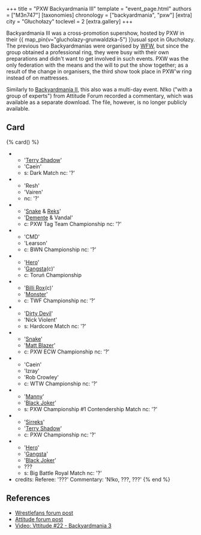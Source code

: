 +++
title = "PXW Backyardmania III"
template = "event_page.html"
authors = ["M3n747"]
[taxonomies]
chronology = ["backyardmania", "pxw"]
[extra]
city = "Głuchołazy"
toclevel = 2
[extra.gallery]
+++

Backyardmania III was a cross-promotion supershow, hosted by PXW in their {{ map_pin(v="glucholazy-grunwaldzka-5") }}usual spot in Głuchołazy. The previous two Backyardmanias were organised by [WFW](@/o/wksw.md), but since the group obtained a professional ring, they were busy with their own preparations and didn't want to get involved in such events. PXW was the only federation with the means and the will to put the show together; as a result of the change in organisers, the third show took place in PXW'w ring instead of on mattresses.

Similarly to [Backyardmania II](@/e/wksw/2012-07-01-ppw-neomania-ii.md), this also was a multi-day event. N!ko ("with a group of experts") from Attitude Forum recorded a commentary, which was available as a separate download. The file, however, is no longer publicly available.

## Card

{% card() %}
- - '[Terry Shadow](@/w/shadow.md)'
  - 'Caein'
  - s: Dark Match
    nc: '?'
- - 'Resh'
  - 'Vairen'
  - nc: '?'
- - '[Snake](@/w/snake.md) & [Reks](@/w/sirreks.md)'
  - '[Demente](@/w/demente.md) & Vandal'
  - c: PXW Tag Team Championship
    nc: '?'
- - 'CMD'
  - 'Learson'
  - c: BWN Championship
    nc: '?'
- - '[Hero](@/w/pj-blake.md)'
  - '[Gangsta](@/w/jay-revolt.md)(c)'
  - c: Toruń Championship
- - '[Billi Rox](@/w/corin-mear.md)(c)'
  - '[Monster](@/w/chris-hunter.md)'
  - c: TWF Championship
    nc: '?'
- - '[Dirty Devil](@/w/adrian-zgorski.md)'
  - 'Nick Violent'
  - s: Hardcore Match
    nc: '?'
- - '[Snake](@/w/snake.md)'
  - '[Matt Blazer](@/w/blazer.md)'
  - c: PXW ECW Championship
    nc: '?'
- - 'Caein'
  - 'Izray'
  - 'Rob Crowley'
  - c: WTW Championship
    nc: '?'
- - '[Manny](@/w/manny.md)'
  - '[Black Joker](@/w/lider.md)'
  - s: PXW Championship #1 Contendership Match
    nc: '?'
- - '[Sirreks](@/w/sirreks.md)'
  - '[Terry Shadow](@/w/shadow.md)'
  - c: PXW Championship
    nc: '?'
- - '[Hero](@/w/pj-blake.md)'
  - '[Gangsta](@/w/jay-revolt.md)'
  - '[Black Joker](@/w/lider.md)'
  - ???
  - s: Big Battle Royal Match
    nc: '?'
- credits:
    Referee: '???'
    Commentary: 'N!ko, ???, ???'
{% end %}

## References

* [Wrestlefans forum post](https://wrestlefans.pl/forum/viewtopic.php?f=247&t=30558)
* [Attitude forum post](https://forum.wrestling.pl/topic/30594-pxw-backyardmania-iii-21-lipiec-2012r/)
* [Video: Vttitude #22 - Backyardmania 3](https://www.youtube.com/watch?v=wrp72bHhXOc)
